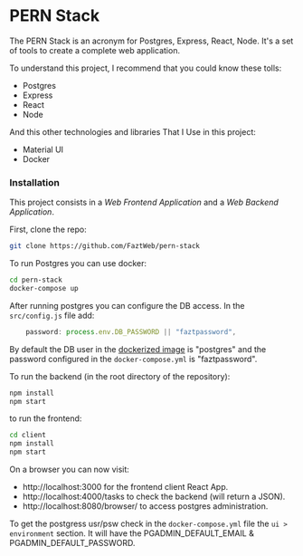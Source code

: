 # PERN Stack

The PERN Stack is an acronym for Postgres, Express, React, Node. It's a set of tools to create a complete web application.

To understand this project, I recommend that you could know these tolls:

* Postgres
* Express
* React
* Node

And this other technologies and libraries That I Use in this project:

* Material UI
* Docker

### Installation

This project consists in a *Web Frontend Application* and a *Web Backend Application*.

First, clone the repo:

```bash
git clone https://github.com/FaztWeb/pern-stack
```

To run Postgres you can use docker:

```bash
cd pern-stack
docker-compose up
```

After running postgres you can configure the DB access. In the ```src/config.js``` file add:

```js
	password: process.env.DB_PASSWORD || "faztpassword",
```

By default the DB user in the [dockerized image](https://hub.docker.com/_/postgres/) is "postgres" and the password configured in the ```docker-compose.yml``` is "faztpassword".

To run the backend (in the root directory of the repository):

```bash
npm install
npm start
```

to run the frontend:

```bash
cd client
npm install
npm start
```

On a browser you can now visit:

- http://localhost:3000 for the frontend client React App.
- http://localhost:4000/tasks to check the backend (will return a JSON).
- http://localhost:8080/browser/ to access postgres administration.

To get the postgress usr/psw check in the ```docker-compose.yml``` file the ```ui > environment``` section. It will have the PGADMIN_DEFAULT_EMAIL & PGADMIN_DEFAULT_PASSWORD.
